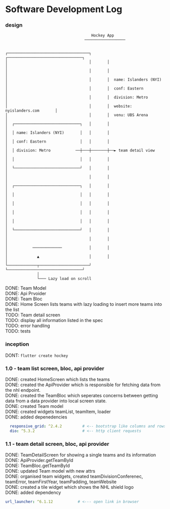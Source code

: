 # Software Development Log

### design
```
                                      Hockey App
                                   ──────────────────


┌────────────────────────────────────┐       ┌─────────────────────────────────┐
│                                    │       │                                 │
│                                    │       │                                 │
│                                    │       │  name: Islanders (NYI)          │
│                                    │       │  conf: Eastern                  │
│                                    │       │  division: Metro                │
│                                    │       │  website: nyislanders.com       │
│                                    │       │  venu: UBS Arena                │
│  ┌─────────────────────────────┐   │       │                                 │
│  │ name: Islanders (NYI)       │   │       │                                 │
│  │ conf: Eastern               │   │       │                                 │
│  │ division: Metro           ──┼───┼───────┼──► team detail view             │
│  │                             │   │       │                                 │
│  └─────────────────────────────┘   │       │                                 │
│                                    │       │                                 │
│  ┌─────────────────────────────┐   │       │                                 │
│  │                             │   │       │                                 │
│  │                             │   │       │                                 │
│  │                             │   │       │                                 │
│  │                             │   │       │                                 │
│  └─────────────────────────────┘   │       │                                 │
│                                    │       │                                 │
│           ─────────────            │       │                                 │
│             ▲                      │       │                                 │
└─────────────┬──────────────────────┘       └─────────────────────────────────┘
              │
              └─── Lazy load on scroll
```


DONE: Team Model <br/>
DONE: Api Prvoider <br/>
DONE: Team Bloc <br/>
DONE: Home Screen lists teams with lazy loading to insert more teams into the list <br/>
TODO: Team detail screen  <br/>
TODO: display all information listed in the spec <br/>
TODO: error handling <br/>
TODO: tests


### inception
DONT: ```flutter create hockey```

### 1.0 - team list screen, bloc, api provider
DONE: created HomeScreen which lists the teams <br/>
DONE: created the ApiProvider which is responsible for fetching data from the nhl endpoint. <br/>
DONE: created the TeamBloc which seperates concerns between getting data from a data provider into local screen state. <br/>
DONE: created Team model <br/>
DONE: created widgets teamList, teamItem, loader <br/>
DONE: added depenedencies
```yaml
  responsive_grid: ^2.4.2         # <-- bootstrap like columns and rows
  dio: ^5.3.2                     # <-- http client requests
```


### 1.1 - team detail screen, bloc, api provider
DONE: TeamDetailScreen for showing a single teams and its information <br/>
DONE: ApiProvider.getTeamById <br/>
DONE: TeamBloc.getTeamById <br/>
DONE: updated Team model with new attrs <br/>
DONE: organised team widgets, created teamDivisionConferenec, teamError, teamFirstYear, teamPadding, teamWebsite <br/>
DONE: created a tile widget which shows the NHL shield logo <br/>
DONE: added dependency 
```yaml 
url_launcher: ^6.1.12           # <--- open link in browser
```

